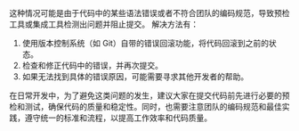 这种情况可能是由于代码中的某些语法错误或者不符合团队的编码规范，导致预检工具或集成工具检测出问题并阻止提交。
解决方法有：

1. 使用版本控制系统（如 Git）自带的错误回滚功能，将代码回滚到之前的状态。
2. 检查和修正代码中的错误，并再次提交。
3. 如果无法找到具体的错误原因，可能需要寻求其他开发者的帮助。

在日常开发中，为了避免这类问题的发生，建议大家在提交代码前先进行必要的预检和测试，确保代码的质量和稳定性。同时，也需要注意团队的编码规范和最佳实践，遵守统一的标准和流程，以提高工作效率和代码质量。
